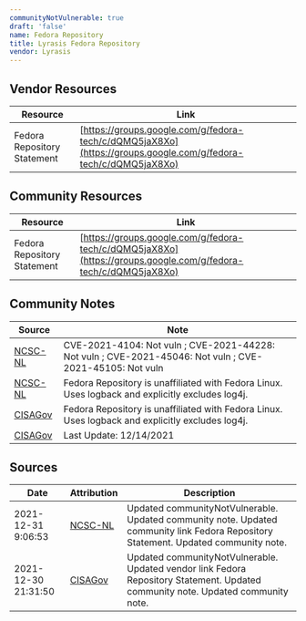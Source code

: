 ```yaml
---
communityNotVulnerable: true
draft: 'false'
name: Fedora Repository
title: Lyrasis Fedora Repository
vendor: Lyrasis
---
```


## Vendor Resources
| Resource | Link |
| --- | --- |
| Fedora Repository Statement | [https://groups.google.com/g/fedora-tech/c/dQMQ5jaX8Xo](https://groups.google.com/g/fedora-tech/c/dQMQ5jaX8Xo) |

## Community Resources
| Resource | Link |
| --- | --- |
| Fedora Repository Statement | [https://groups.google.com/g/fedora-tech/c/dQMQ5jaX8Xo](https://groups.google.com/g/fedora-tech/c/dQMQ5jaX8Xo) |

## Community Notes
| Source | Note |
| --- | --- |
| [NCSC-NL](https://github.com/NCSC-NL/log4shell/blob/main/software/README.md) | CVE-2021-4104: Not vuln ; CVE-2021-44228: Not vuln ; CVE-2021-45046: Not vuln ; CVE-2021-45105: Not vuln </ul> |
| [NCSC-NL](https://github.com/NCSC-NL/log4shell/blob/main/software/README.md) | Fedora Repository is unaffiliated with Fedora Linux.  Uses logback and explicitly excludes log4j. |
| [CISAGov](https://raw.githubusercontent.com/cisagov/log4j-affected-db/develop/README.md) | Fedora Repository is unaffiliated with Fedora Linux.  Uses logback and explicitly excludes log4j. |
| [CISAGov](https://raw.githubusercontent.com/cisagov/log4j-affected-db/develop/README.md) | Last Update: 12/14/2021 |

## Sources
| Date | Attribution | Description |
| --- | --- | --- |
| 2021-12-31 9:06:53 | [NCSC-NL](https://github.com/NCSC-NL/log4shell/blob/main/software/README.md) | Updated communityNotVulnerable. Updated community note. Updated community link Fedora Repository Statement. Updated community note.  |
| 2021-12-30 21:31:50 | [CISAGov](https://raw.githubusercontent.com/cisagov/log4j-affected-db/develop/README.md) | Updated communityNotVulnerable. Updated vendor link Fedora Repository Statement. Updated community note. Updated community note.  |
